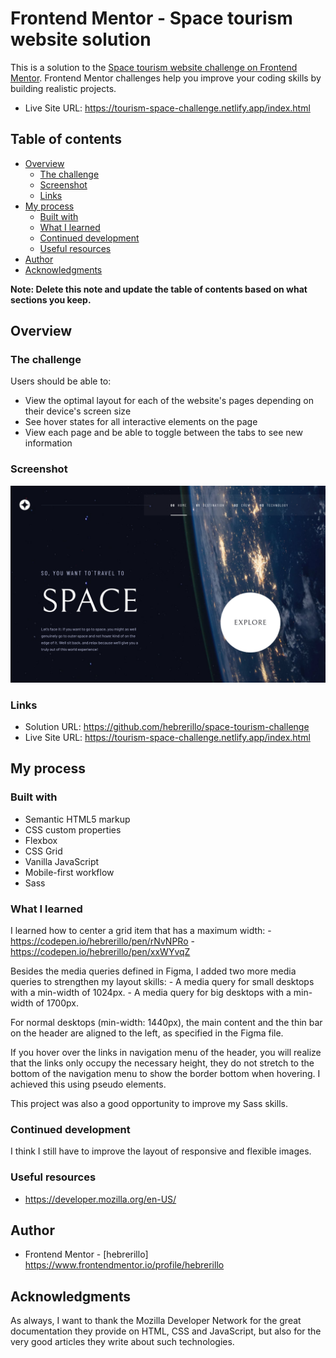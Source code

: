 # Frontend Mentor - Space tourism website solution

This is a solution to the [Space tourism website challenge on Frontend Mentor](https://www.frontendmentor.io/challenges/space-tourism-multipage-website-gRWj1URZ3). Frontend Mentor challenges help you improve your coding skills by building realistic projects. 

- Live Site URL: https://tourism-space-challenge.netlify.app/index.html

## Table of contents

- [Overview](#overview)
  - [The challenge](#the-challenge)
  - [Screenshot](#screenshot)
  - [Links](#links)
- [My process](#my-process)
  - [Built with](#built-with)
  - [What I learned](#what-i-learned)
  - [Continued development](#continued-development)
  - [Useful resources](#useful-resources)
- [Author](#author)
- [Acknowledgments](#acknowledgments)

**Note: Delete this note and update the table of contents based on what sections you keep.**

## Overview

### The challenge

Users should be able to:

- View the optimal layout for each of the website's pages depending on their device's screen size
- See hover states for all interactive elements on the page
- View each page and be able to toggle between the tabs to see new information

### Screenshot

![](./screenshot.png)


### Links

- Solution URL: https://github.com/hebrerillo/space-tourism-challenge
- Live Site URL: https://tourism-space-challenge.netlify.app/index.html

## My process

### Built with

- Semantic HTML5 markup
- CSS custom properties
- Flexbox
- CSS Grid
- Vanilla JavaScript
- Mobile-first workflow
- Sass

### What I learned

I learned how to center a grid item that has a maximum width:
    - https://codepen.io/hebrerillo/pen/rNvNPRo
    - https://codepen.io/hebrerillo/pen/xxWYvqZ

Besides the media queries defined in Figma, I added two more media queries to strengthen my layout skills:
    - A media query for small desktops with a min-width of 1024px.
    - A media query for big desktops with a min-width of 1700px.
    
For normal desktops (min-width: 1440px), the main content and the thin bar on the header are aligned to the left, as specified in the Figma file.

If you hover over the links in navigation menu of the header, you will realize that the links only occupy the necessary height, they do not stretch to the bottom of the navigation menu to show the border bottom when hovering. I achieved this using pseudo elements.

This project was also a good opportunity to improve my Sass skills.

### Continued development

I think I still have to improve the layout of responsive and flexible images.


### Useful resources

- https://developer.mozilla.org/en-US/


## Author

- Frontend Mentor - [hebrerillo] https://www.frontendmentor.io/profile/hebrerillo 


## Acknowledgments

As always, I want to thank the Mozilla Developer Network for the great documentation they provide on HTML, CSS and JavaScript, but also for the very good articles they write about such technologies.
